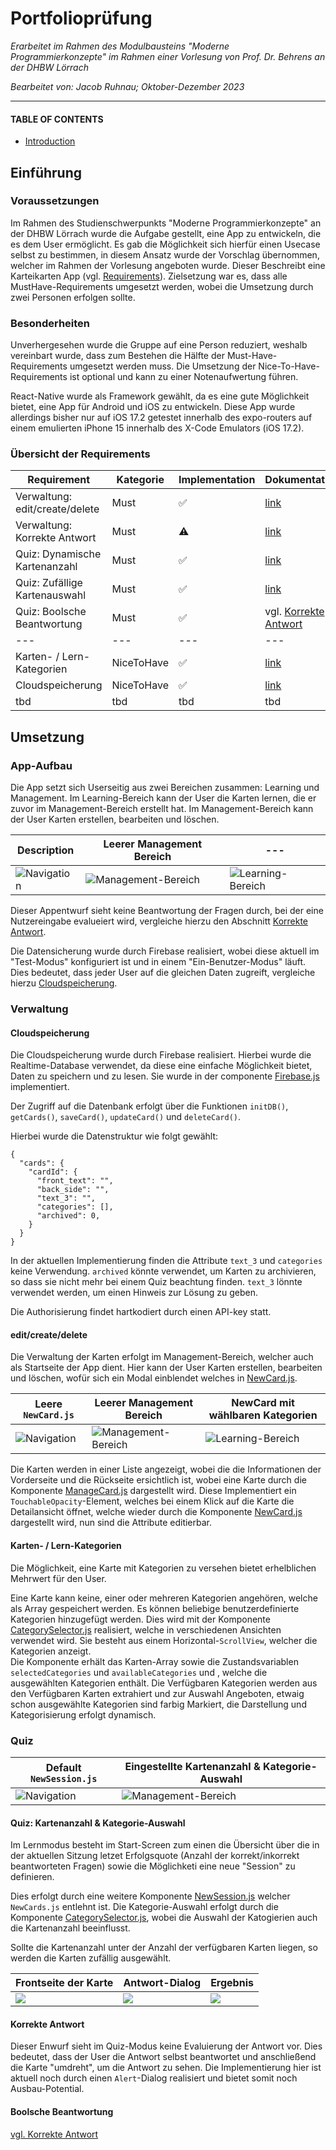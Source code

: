 # Portfolioprüfung
_Erarbeitet im Rahmen des Modulbausteins "Moderne Programmierkonzepte" im Rahmen einer Vorlesung von Prof. Dr. Behrens an der DHBW Lörrach_

_Bearbeitet von: Jacob Ruhnau; Oktober-Dezember 2023_

---
#### TABLE OF CONTENTS
- [Introduction](#introduction)

## Einführung
### Voraussetzungen 
Im Rahmen des Studienschwerpunkts "Moderne Programmierkonzepte" an der DHBW Lörrach wurde die Aufgabe gestellt, eine App zu entwickeln, die es dem User ermöglicht. Es gab die Möglichkeit sich hierfür einen Usecase selbst zu bestimmen, in diesem Ansatz wurde der Vorschlag übernommen, welcher im Rahmen der Vorlesung angeboten wurde. Dieser Beschreibt eine Karteikarten App (vgl. [Requirements](docs/requirements.md)). 
Zielsetzung war es, dass alle MustHave-Requirements umgesetzt werden, wobei die Umsetzung durch zwei Personen erfolgen sollte.

### Besonderheiten
Unverhergesehen wurde die Gruppe auf eine Person reduziert, weshalb vereinbart wurde, dass zum Bestehen die Hälfte der Must-Have-Requirements umgesetzt werden muss. Die Umsetzung der Nice-To-Have-Requirements ist optional und kann zu einer Notenaufwertung führen.

React-Native wurde als Framework gewählt, da es eine gute Möglichkeit bietet, eine App für Android und iOS zu entwickeln. 
Diese App wurde allerdings bisher nur auf iOS 17.2 getestet innerhalb des expo-routers auf einem emulierten iPhone 15 innerhalb des X-Code Emulators (iOS 17.2).

### Übersicht der Requirements
Requirement                    | Kategorie  | Implementation | Dokumentation
---                            |---         |---             |---
Verwaltung: edit/create/delete | Must       |✅              |[link](#editcreatedelete)
Verwaltung: Korrekte Antwort   | Must       |⚠️               |[link](#korrekte-antwort)
Quiz: Dynamische Kartenanzahl  | Must       |✅              |[link](#quiz-kartenanzahl--kategorie-auswahl)
Quiz: Zufällige Kartenauswahl  | Must       |✅              |[link](#quiz-kartenanzahl--kategorie-auswahl)
Quiz: Boolsche Beantwortung    | Must       |✅              |vgl. [Korrekte Antwort](#korrekte-antwort)
---                            |---         |---             |---
Karten- / Lern-Kategorien      | NiceToHave |✅              |[link](#karten---lern-kategorien)
Cloudspeicherung               | NiceToHave |✅              |[link](#cloudspeicherung)
tbd | tbd | tbd | tbd

## Umsetzung
### App-Aufbau
Die App setzt sich Userseitig aus zwei Bereichen zusammen: Learning und Management. Im Learning-Bereich kann der User die Karten lernen, die er zuvor im Management-Bereich erstellt hat. Im Management-Bereich kann der User Karten erstellen, bearbeiten und löschen.

Description | Leerer Management Bereich | ---
--- | --- | ---
![Navigation](docs/media/app-aufbau/navigation.png) | ![Management-Bereich](docs/media/app-aufbau/management.png)| ![Learning-Bereich](docs/media/app-aufbau/learning.png)

Dieser Appentwurf sieht keine Beantwortung der Fragen durch, bei der eine Nutzereingabe evalueiert wird, vergleiche hierzu den Abschnitt [Korrekte Antwort](#korrekte-antwort).

Die Datensicherung wurde durch Firebase realisiert, wobei diese aktuell im "Test-Modus" konfiguriert ist und in einem "Ein-Benutzer-Modus" läuft. Dies bedeutet, dass jeder User auf die gleichen Daten zugreift, vergleiche hierzu [Cloudspeicherung](#cloudspeicherung).

### Verwaltung
#### Cloudspeicherung
Die Cloudspeicherung wurde durch Firebase realisiert. Hierbei wurde die Realtime-Database verwendet, da diese eine einfache Möglichkeit bietet, Daten zu speichern und zu lesen. Sie wurde in der componente [Firebase.js](mobile-app/components/Firebase.js) implementiert.

Der Zugriff auf die Datenbank erfolgt über die Funktionen `initDB()`, `getCards()`, `saveCard()`, `updateCard()` und `deleteCard()`.

Hierbei wurde die Datenstruktur wie folgt gewählt:
```
{
  "cards": {
    "cardId": {
      "front_text": "",
      "back_side": "",
      "text_3": "",
      "categories": [],
      "archived": 0,
    }
  }
}
```

In der aktuellen Implementierung finden die Attribute `text_3` und `categories` keine Verwendung. `archived` könnte verwendet, um Karten zu archivieren, so dass sie nicht mehr bei einem Quiz beachtung finden. `text_3` lönnte verwendet werden, um einen Hinweis zur Lösung zu geben.

Die Authorisierung findet hartkodiert durch einen API-key statt.


#### edit/create/delete
Die Verwaltung der Karten erfolgt im Management-Bereich, welcher auch als Startseite der App dient. Hier kann der User Karten erstellen, bearbeiten und löschen, wofür sich ein Modal einblendet welches in [NewCard.js](mobile-app/components/NewCard.js). 

Leere `NewCard.js` | Leerer Management Bereich | NewCard mit wählbaren Kategorien
--- | --- | ---
![Navigation](docs/media/verwaltung/empty-new_card.png) | ![Management-Bereich](docs/media/verwaltung/management-w-cards.png)| ![Learning-Bereich](docs/media/verwaltung/new_card-w-categories.png)

Die Karten werden in einer Liste angezeigt, wobei die die Informationen der Vorderseite und die Rückseite ersichtlich ist, wobei eine Karte durch die Komponente [ManageCard.js](mobile-app/components/ManageCard.js) dargestellt wird. Diese Implementiert ein `TouchableOpacity`-Element, welches bei einem Klick auf die Karte die Detailansicht öffnet, welche wieder durch die Komponente [NewCard.js](mobile-app/components/NewCard.js) dargestellt wird, nun sind die Attribute editierbar.

#### Karten- / Lern-Kategorien
Die Möglichkeit, eine Karte mit Kategorien zu versehen bietet erhelblichen Mehrwert für den User.

Eine Karte kann keine, einer oder mehreren Kategorien angehören, welche als Array gespeichert werden. Es können beliebige benutzerdefinierte Kategorien hinzugefügt werden.
Dies wird mit der Komponente [CategorySelector.js](mobile-app/components/CategorySelector.js) realisiert, welche in verschiedenen Ansichten verwendet wird. Sie besteht aus einem Horizontal-`ScrollView`, welcher die Kategorien anzeigt.  
Die Komponente erhält das Karten-Array sowie die Zustandsvariablen `selectedCategories` und `availableCategories` und , welche die ausgewählten Kategorien enthält. Die Verfügbaren Kategorien werden aus den Verfügbaren Karten extrahiert und zur Auswahl Angeboten, etwaig schon ausgewählte Kategorien sind farbig Markiert, die Darstellung und Kategorisierung erfolgt dynamisch.

### Quiz
Default `NewSession.js`|  Eingestellte Kartenanzahl & Kategorie-Auswahl
--- | ---
![Navigation](docs/media/session/new_session.png) | ![Management-Bereich](docs/media/session/new_session-w-filter.png)

#### Quiz: Kartenanzahl & Kategorie-Auswahl
Im Lernmodus besteht im Start-Screen zum einen die Übersicht über die in der aktuellen Sitzung letzet Erfolgsquote (Anzahl der korrekt/inkorrekt beantworteten Fragen) sowie die Möglichketi eine neue "Session" zu definieren. 

Dies erfolgt durch eine weitere Komponente [NewSession.js](mobile-app/components/NewSession.js) welcher `NewCards.js` entlehnt ist. Die Kategorie-Auswahl erfolgt durch die Komponente [CategorySelector.js](mobile-app/components/CategorySelector.js), wobei die Auswahl der Katogierien auch die Kartenanzahl beeinflusst.

Sollte die Kartenanzahl unter der Anzahl der verfügbaren Karten liegen, so werden die Karten zufällig ausgewählt.

Frontseite der Karte | Antwort-Dialog | Ergebnis
--- | --- | ---
![](docs/media/quiz/card.png) | ![](docs/media/quiz/answer-dialoge.png)| ![](docs/media/quiz/score-overwiew.png)

#### Korrekte Antwort
Dieser Enwurf sieht im Quiz-Modus keine Evaluierung der Antwort vor. Dies bedeutet, dass der User die Antwort selbst beantwortet und anschließend die Karte "umdreht", um die Antwort zu sehen. Die Implementierung hier ist aktuell noch durch einen `Alert`-Dialog realisiert und bietet somit noch Ausbau-Potential. 

#### Boolsche Beantwortung
[vgl. Korrekte Antwort](#korrekte-antwort)



